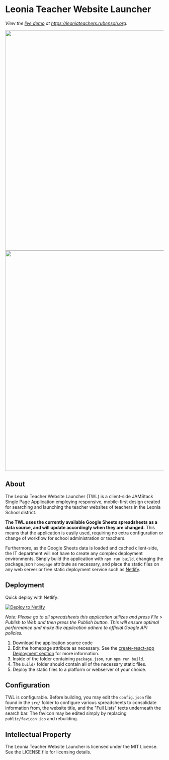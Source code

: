 # Leonia Teacher Website Launcher

*View the [live demo](https://leoniateachers.rubensoh.org/) at https://leoniateachers.rubensoh.org*.

<img src="https://i.imgur.com/Pz4e1Uk.png" width="700" />


<img src="https://i.imgur.com/L4lz5VC.png" width="700" />

## About

The Leonia Teacher Website Launcher (TWL) is a client-side JAMStack Single Page Application employing responsive,
mobile-first design created for searching and launching the teacher websites of teachers in the Leonia School district.

**The TWL uses the currently available Google Sheets spreadsheets as a data source, and will update accordingly
when they are changed.** This means that the application is easily used, requiring no extra configuration or
change of workflow for school administration or teachers.

Furthermore, as the Google Sheets data is loaded and cached client-side, the IT department will not have to create any
complex deployment environments. Simply build the application with `npm run build`, changing the package.json `homepage`
attribute as necessary, and place the static files on any web server or free static deployment service such as [Netlify](https://netlify.com).


## Deployment

Quick deploy with Netlify:

[![Deploy to Netlify](https://www.netlify.com/img/deploy/button.svg)](https://app.netlify.com/start/deploy?repository=https://gitlab.com/rubensoh/leonia-teacherwebsite-launcher)

*Note: Please go to all spreadsheets this application utilizes and press File > Publish to Web and then press the Publish button. This will
ensure optimal performance and make the application adhere to official Google API policies.*

1. Download the application source code
2. Edit the homepage attribute as necessary. See the [create-react-app Deployment section](https://github.com/facebook/create-react-app/blob/master/packages/react-scripts/template/README.md#deployment)
for more information.
3. Inside of the folder containing `package.json`, run `npm run build`.
4. The `build/` folder should contain all of the necessary static files.
5. Deploy the static files to a platform or webserver of your choice.


## Configuration

TWL is configurable. Before building, you may edit the `config.json` file found in the `src/` folder to configure various spreadsheets to consolidate
information from, the website title, and the "Full Lists" texts underneath the search bar. The favicon may be edited simply by replacing `public/favicon.ico`
and rebuilding.

## Intellectual Property

The Leonia Teacher Website Launcher is licensed under the MIT License. See the LICENSE file for licensing details.